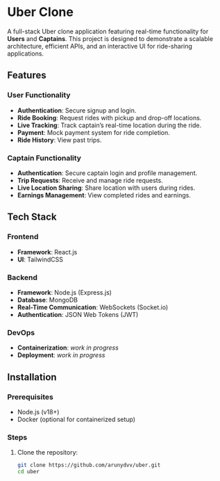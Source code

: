 
# Uber Clone  

A full-stack Uber clone application featuring real-time functionality for **Users** and **Captains**. This project is designed to demonstrate a scalable architecture, efficient APIs, and an interactive UI for ride-sharing applications.  

## Features  

### User Functionality  
- **Authentication**: Secure signup and login.  
- **Ride Booking**: Request rides with pickup and drop-off locations.  
- **Live Tracking**: Track captain’s real-time location during the ride.  
- **Payment**: Mock payment system for ride completion.  
- **Ride History**: View past trips.  

### Captain Functionality  
- **Authentication**: Secure captain login and profile management.  
- **Trip Requests**: Receive and manage ride requests.  
- **Live Location Sharing**: Share location with users during rides.  
- **Earnings Management**: View completed rides and earnings.  

## Tech Stack  

### Frontend  
- **Framework**: React.js 
- **UI**: TailwindCSS  

### Backend  
- **Framework**: Node.js (Express.js)  
- **Database**:  MongoDB  
- **Real-Time Communication**: WebSockets (Socket.io)  
- **Authentication**: JSON Web Tokens (JWT)  

### DevOps  
- **Containerization**:  *work in progress*
- **Deployment**:  *work in progress*

## Installation  

### Prerequisites  
- Node.js (v18+)  
- Docker (optional for containerized setup)  

### Steps  
1. Clone the repository:  
   ```bash  
   git clone https://github.com/arunydvv/uber.git  
   cd uber